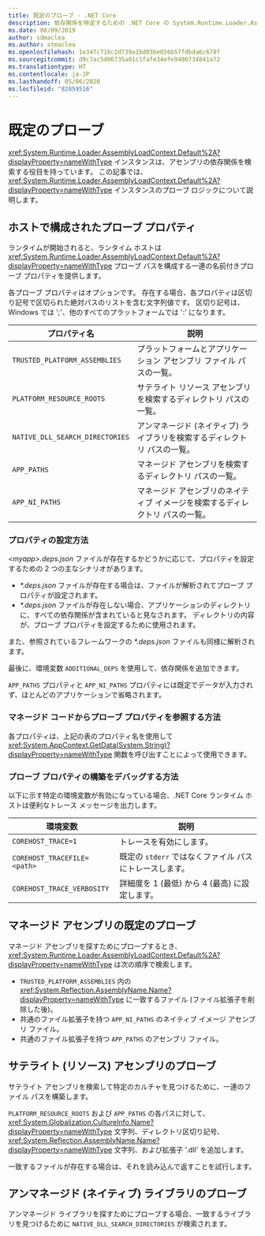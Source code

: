 ```yaml
---
title: 既定のプローブ - .NET Core
description: 依存関係を特定するための .NET Core の System.Runtime.Loader.AssemblyLoadContext.Default プローブの概要。
ms.date: 08/09/2019
author: sdmaclea
ms.author: stmaclea
ms.openlocfilehash: 1e347c716c2d739a1bd03be056b57fdbda6c678f
ms.sourcegitcommit: d9c7ac5d06735a01c1fafe34efe9486734841a72
ms.translationtype: HT
ms.contentlocale: ja-JP
ms.lasthandoff: 05/06/2020
ms.locfileid: "82859516"
---
```

# <a name="default-probing"></a>既定のプローブ

<xref:System.Runtime.Loader.AssemblyLoadContext.Default%2A?displayProperty=nameWithType> インスタンスは、アセンブリの依存関係を検索する役目を持っています。 この記事では、<xref:System.Runtime.Loader.AssemblyLoadContext.Default%2A?displayProperty=nameWithType> インスタンスのプローブ ロジックについて説明します。

## <a name="host-configured-probing-properties"></a>ホストで構成されたプローブ プロパティ

ランタイムが開始されると、ランタイム ホストは <xref:System.Runtime.Loader.AssemblyLoadContext.Default%2A?displayProperty=nameWithType> プローブ パスを構成する一連の名前付きプローブ プロパティを提供します。

各プローブ プロパティはオプションです。 存在する場合、各プロパティは区切り記号で区切られた絶対パスのリストを含む文字列値です。 区切り記号は、Windows では ';'、他のすべてのプラットフォームでは ':' になります。

|プロパティ名                 |説明  |
|------------------------------|---------|
|`TRUSTED_PLATFORM_ASSEMBLIES`   | プラットフォームとアプリケーション アセンブリ ファイル パスの一覧。 |
|`PLATFORM_RESOURCE_ROOTS`       | サテライト リソース アセンブリを検索するディレクトリ パスの一覧。 |
|`NATIVE_DLL_SEARCH_DIRECTORIES` | アンマネージド (ネイティブ) ライブラリを検索するディレクトリ パスの一覧。        |
|`APP_PATHS`                     | マネージド アセンブリを検索するディレクトリ パスの一覧。 |
|`APP_NI_PATHS`                  | マネージド アセンブリのネイティブ イメージを検索するディレクトリ パスの一覧。 |

### <a name="how-are-the-properties-populated"></a>プロパティの設定方法

*\<myapp>.deps.json* ファイルが存在するかどうかに応じて、プロパティを設定するための 2 つの主なシナリオがあります。

- *\*.deps.json* ファイルが存在する場合は、ファイルが解析されてプローブ プロパティが設定されます。
- *\*.deps.json* ファイルが存在しない場合、アプリケーションのディレクトリに、すべての依存関係が含まれていると見なされます。 ディレクトリの内容が、プローブ プロパティを設定するために使用されます。

また、参照されているフレームワークの *\*.deps.json* ファイルも同様に解析されます。

最後に、環境変数 `ADDITIONAL_DEPS` を使用して、依存関係を追加できます。

`APP_PATHS` プロパティと `APP_NI_PATHS` プロパティには既定でデータが入力されず、ほとんどのアプリケーションで省略されます。

### <a name="how-do-i-see-the-probing-properties-from-managed-code"></a>マネージド コードからプローブ プロパティを参照する方法

各プロパティは、上記の表のプロパティ名を使用して <xref:System.AppContext.GetData(System.String)?displayProperty=nameWithType> 関数を呼び出すことによって使用できます。

### <a name="how-do-i-debug-the-probing-properties-construction"></a>プローブ プロパティの構築をデバッグする方法

以下に示す特定の環境変数が有効になっている場合、.NET Core ランタイム ホストは便利なトレース メッセージを出力します。

|環境変数        |説明  |
|----------------------------|---------|
|`COREHOST_TRACE=1`          |トレースを有効にします。|
|`COREHOST_TRACEFILE=<path>` |既定の `stderr` ではなくファイル パスにトレースします。|
|`COREHOST_TRACE_VERBOSITY`  |詳細度を 1 (最低) から 4 (最高) に設定します。|

## <a name="managed-assembly-default-probing"></a>マネージド アセンブリの既定のプローブ

マネージド アセンブリを探すためにプローブするとき、<xref:System.Runtime.Loader.AssemblyLoadContext.Default%2A?displayProperty=nameWithType> は次の順序で検索します。

- `TRUSTED_PLATFORM_ASSEMBLIES` 内の <xref:System.Reflection.AssemblyName.Name?displayProperty=nameWithType> に一致するファイル (ファイル拡張子を削除した後)。
- 共通のファイル拡張子を持つ `APP_NI_PATHS` のネイティブ イメージ アセンブリ ファイル。
- 共通のファイル拡張子を持つ `APP_PATHS` のアセンブリ ファイル。

## <a name="satellite-resource-assembly-probing"></a>サテライト (リソース) アセンブリのプローブ

サテライト アセンブリを検索して特定のカルチャを見つけるために、一連のファイル パスを構築します。

`PLATFORM_RESOURCE_ROOTS` および `APP_PATHS` の各パスに対して、<xref:System.Globalization.CultureInfo.Name?displayProperty=nameWithType> 文字列、ディレクトリ区切り記号、<xref:System.Reflection.AssemblyName.Name?displayProperty=nameWithType> 文字列、および拡張子 '.dll' を追加します。

一致するファイルが存在する場合は、それを読み込んで返すことを試行します。

## <a name="unmanaged-native-library-probing"></a>アンマネージド (ネイティブ) ライブラリのプローブ

アンマネージド ライブラリを探すためにプローブする場合、一致するライブラリを見つけるために `NATIVE_DLL_SEARCH_DIRECTORIES` が検索されます。
